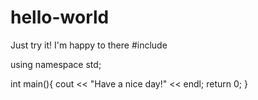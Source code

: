 # hello-world
Just try it!
I'm happy to there
#include <iostream>

using namespace std;

int main(){
cout << "Have a nice day!" << endl;
return 0;
}
